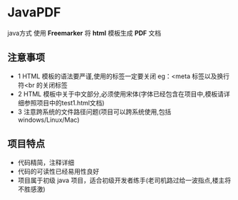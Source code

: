 # JavaPDF
java方式 使用 **Freemarker** 将 **html** 模板生成 **PDF** 文档  

## 注意事项

- 1 HTML 模板的语法要严谨,使用的标签一定要关闭 eg：<meta  标签以及换行符<br 的关闭标签
- 2 HTML 模板中关于中文部分,必须使用宋体(字体已经包含在项目中,模板请详细参照项目中的test1.html文档)
- 3 注意跨系统的文件路径问题(项目可以跨系统使用,包括windows/Linux/Mac)  

    
## 项目特点  
  
- 代码精简，注释详细
- 代码的可读性已经易用性良好
- 项目属于初级 java 项目，适合初级开发者练手(老司机路过给一波指点,楼主将不胜感激)
   
 

